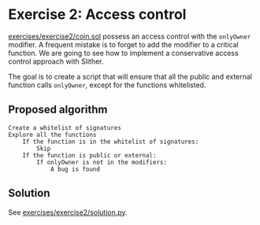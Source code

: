 # Exercise 2: Access control

[exercises/exercise2/coin.sol](exercises/exercise2/coin.sol) possess an access control with the `onlyOwner` modifier.
A frequent mistake is to forget to add the modifier to a critical function. We are going to see how to implement a conservative access control approach with Slither.

The goal is to create a script that will ensure that all the public and external function calls `onlyOwner`, except for the functions whitelisted.

## Proposed algorithm

```
Create a whitelist of signatures
Explore all the functions
    If the function is in the whitelist of signatures:
        Skip
    If the function is public or external:
        If onlyOwner is not in the modifiers:
            A bug is found
```

## Solution

See [exercises/exercise2/solution.py](exercises/exercise2/solution.py).
